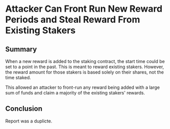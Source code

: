 # Attacker Can Front Run New Reward Periods and Steal Reward From Existing Stakers

## Summary 

When a new reward is added to the staking contract, the start time could be set to a point in the past. This is meant to reward existing stakers. However, the reward amount for those stakers is based solely on their shares, not the time staked.

This allowed an attacker to front-run any reward being added with a large sum of funds and claim a majority of the existing stakers' rewards.

## Conclusion 

Report was a duplicte.